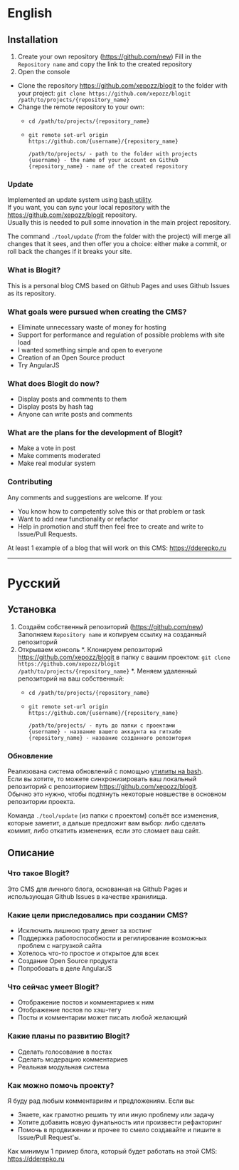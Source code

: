 # English


## Installation

1. Create your own repository (https://github.com/new)
  Fill in the `Repository name` and copy the link to the created repository
2. Open the console
  - Clone the repository https://github.com/xepozz/blogit to the folder with your project: `git clone https://github.com/xepozz/blogit /path/to/projects/{repository_name}`
  - Change the remote repository to your own:
     * `cd /path/to/projects/{repository_name}`
     * `git remote set-url origin https://github.com/{username}/{repository_name}`
      
           /path/to/projects/ - path to the folder with projects
           {username} - the name of your account on Github
           {repository_name} - name of the created repository

### Update

Implemented an update system using [bash utility](https://github.com/xepozz/blogit/blob/master/tools/update). <br/>
If you want, you can sync your local repository with the https://github.com/xepozz/blogit repository. <br/>
Usually this is needed to pull some innovation in the main project repository. <br/>

The command `./tool/update` (from the folder with the project) will merge all changes that it sees, and then offer you a choice: either make a commit, or roll back the changes if it breaks your site. <br/>

### What is Blogit?

This is a personal blog CMS based on Github Pages and uses Github Issues as its repository.

### What goals were pursued when creating the CMS?
- Eliminate unnecessary waste of money for hosting
- Support for performance and regulation of possible problems with site load
- I wanted something simple and open to everyone
- Creation of an Open Source product
- Try AngularJS

### What does Blogit do now?
- Display posts and comments to them
- Display posts by hash tag
- Anyone can write posts and comments

### What are the plans for the development of Blogit?
- Make a vote in post
- Make comments moderated
- Make real modular system

### Contributing

Any comments and suggestions are welcome.
If you:
- You know how to competently solve this or that problem or task
- Want to add new functionality or refactor
- Help in promotion and stuff
then feel free to create and write to Issue/Pull Requests.

At least 1 example of a blog that will work on this CMS: https://dderepko.ru

***

# Русский

## Установка

1. Создаём собственный репозиторий (https://github.com/new)
  Заполняем `Repository name` и копируем ссылку на созданный репозиторий
2. Открываем консоль
   *. Клонируем репозиторий https://github.com/xepozz/blogit в папку с вашим проектом: `git clone https://github.com/xepozz/blogit /path/to/projects/{repository_name}`
   *. Меняем удаленный репозиторий на ваш собственный: 
      * `cd /path/to/projects/{repository_name}`
      * `git remote set-url origin https://github.com/{username}/{repository_name}`
      
            /path/to/projects/ - путь до папки с проектами
            {username} - название вашего аккаунта на гитхабе
            {repository_name} - название созданного репозитория

### Обновление

Реализована система обновлений с помощью [утилиты на bash](https://github.com/xepozz/blogit/blob/master/tools/update). <br/>
Если вы хотите, то можете синхронизировать ваш локальный репозиторий с репозиторием https://github.com/xepozz/blogit. <br/>
Обычно это нужно, чтобы подтянуть некоторые новшестве в основном репозитории проекта. <br/>

Команда `./tool/update` (из папки с проектом) сольёт все изменения, которые заметит, а дальше предложит вам выбор: либо сделать коммит, либо откатить изменения, если это сломает ваш сайт. <br/>

## Описание

### Что такое Blogit?

Это CMS для личного блога, основанная на Github Pages и использующая Github Issues в качестве хранилища.

### Какие цели приследовались при создании CMS?
- Исключить лишнюю трату денег за хостинг
- Поддержка работоспособности и регилирование возможных проблем с нагрузкой сайта
- Хотелось что-то простое и открытое для всех
- Создание Open Source продукта
- Попробовать в деле AngularJS

### Что сейчас умеет Blogit?
- Отображение постов и комментариев к ним
- Отображение постов по хэш-тегу
- Посты и комментарии может писать любой желающий

### Какие планы по развитию Blogit?
- Сделать голосование в постах
- Сделать модерацию комментариев
- Реальная модульная система

### Как можно помочь проекту?

Я буду рад любым комментариям и предложениям.
Если вы:
- Знаете, как грамотно решить ту или иную проблему или задачу
- Хотите добавить новую фунальность или произвести рефакторинг
- Помочь в продвижении и прочее
то смело создавайте и пишите в Issue/Pull Request'ы.

Как минимум 1 пример блога, который будет работать на этой CMS: https://dderepko.ru
